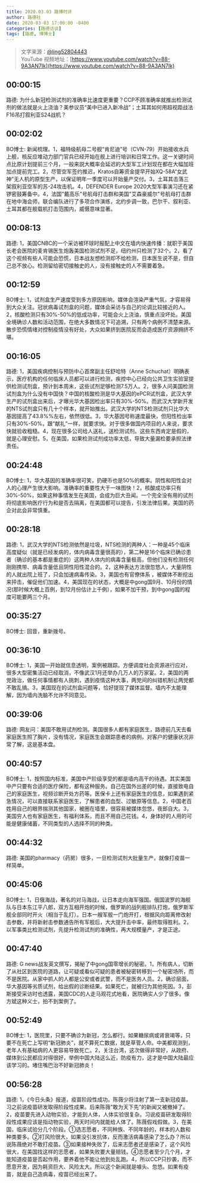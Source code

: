 ```yaml
---
title: 2020.03.03 路博时评
author: 路德社
date: 2020-03-03 17:00:00 -0400
categories: [路德访谈]
tags: [路德, 博博士]
---
```


> 文字来源：[@ling52804443](https://twitter.com/ling52804443)  
> YouTube 视频地址：[https://www.youtube.com/watch?v=88-9A3AN7Ik](https://www.youtube.com/watch?v=88-9A3AN7Ik)

## 00:00:15

路德: 为什么新冠检测试剂的准确率比速度更重要？CCP不顾准确率就推出检测试剂的做法就是火上浇油？美参议员“美中已进入新冷战”；土耳其如何用超视距战法F16吊打叙利亚S24战机？

## 00:02:02

BO博士: 新闻梳理。1，福特级航母二号舰“肯尼迪”号（CVN-79）开始接收水兵上舰，核反应堆动力部门官兵已经开始在舰上进行培训和日常工作。这一关键时间点比原计划提前三个月，一般来説大概率会延迟的大型军工计划现在都在大幅加班加点提前完工。2，尽管空军签约推迟，Kratos自筹资金提早开始XQ-58A“女武神”无人机的原型生产，以保证明年一季度可以开始量产交付。3，土耳其击落三架叙利亚空军的苏-24攻击机。4，DEFENDER Europe 2020大型军事演习还在紧锣密鼓筹备中。4，法国"戴高乐"号航母打击群和美国"艾森豪威尔"号航母打击群在地中海会师，联合编队进行了多项合作演练，北约步调一致，巴尔干、叙利亚、土耳其都在舰载机打击范围内，威慑意味显著。

## 00:08:13

路德: 1，美国CNBC的一个采访被环球时报配上中文在墙内快速传播：就职于美国长老会医院的麦肯锡医生炮轰美国检测试剂不足，纽约州只检测了32个。2，看了这个视频有些人可能会恐慌，日本战友想检测却不给检测，日本医生说不是，但自己总不放心。检测留给密切接触史的人，没有接触史的人不需要着急。

## 00:12:59

BO博士: 1，试剂盒生产速度受到多方原因影响，媒体会渲染严重气氛，才容易得到大众关注。冠状病毒试剂盒的问题，媒体会采访与自己的论调比较接近的人。2，核酸检测只有30%-50%的低成功率，可能会火上浇油，慎重点没坏处。美国全境确诊人数和活动范围，在绝大多数情况下可追溯，只有两个病例不清楚来源。散步恐慌情绪对控制疫情没有好处，大众如果挤到医院反而会造成医疗资源拥挤不堪。

## 00:16:05

路德: 1，美国疾病控制与预防中心首席副主任舒哈特（Anne Schuchat）明确表示，医疗机构的任何临床人员都可以进行检测，疾控中心已经向公共卫生实验室提供检测试剂盒，预计到本周末，这些试剂足够检测7.5万人。2，很多人问美国检测试剂盒为什么没有中国快？中国的核酸检测是华大基因的ePCR试剂盒，武汉大学生产的试剂盒出来后，才曝光华大基因检出率只有30%-50%。而武汉大学新开发的NTS试剂盒只有几十个样本，就开始推出。武汉大学的NTS检测试剂只比华大基因提高了43.8%%左右，依然很低。3，华大基因号称速度最快，但阳性检出率只有30%-50%，跟“献礼”一样，就要求快。对于很多做国内项目的人来说，要求快就验收粗糙。4，现在很多公司给人送礼，送检测试剂。这些东西肯定是假的，就是心理安慰。5，在美国，如果检测试剂成功率太低，导致大量漏检要承担法律责任。

## 00:24:48

BO博士: 1，华大基因的准确率很可笑，扔硬币也是50%的概率。阴性和阳性会对人的心理产生很大影响。准确率的重要性大于一味图快！2，核酸成功率只有30%-50%，如果这种事情发生在美国，会成为巨大丑闻。一个完全没有用的试剂将彻底影响医疗行为和是否去隔离，在美国都可以提告，引发法律后果。美国的药企对此会非常慎重。

## 00:28:18

路德: 1，武汉大学的NTS检测依然是垃圾，NTS检测的两种人：一种是45个临床高度疑似（就是已经发病的，体内病毒含量很高的），第二种是16个临床已确诊患者（确诊的基本都是重症的）这两种人体内的病毒含量极高，但他们没有检测任何刚刚携带、病毒含量低且阴性阳性混合的。2，这种表达方法很忽悠人，大量阴性的人就出院上班了，只会加速病毒传染。3，美国也有官僚体系 ，被媒体不断挖出来抨击，催促他们加速。4，美国现在的状态，大概是中gong国9月、10月份的情况(那时候大概上百例，到12月份估计上千例），如果不加干预，到中gong国的程度可能要两三个月。

## 00:35:27

BO博士: 回音，重新拨号。

## 00:36:10

BO博士: 1，美国一开始就信息透明，案例被跟踪。方便调度社会资源进行应对，很多大型密集活动已经取消，不像武汉1月还举办几万人的万家宴。2，美国的两党政治，做任何事情都有人挑刺，遇到疫情这种大事，两党间的纠错机制让两党都不敢乱搞。3，美国现在的试剂盒问题等，恰好提现了媒体监督。墙内不太能理解，因为墙内洗脑不允许不同意见。

## 00:39:06

路德: 网友问：美国不敢用试剂检测。美国很多人都有家庭医生，路德前几天去看家庭医生照了胸片，没有情况，家庭医生会跟踪患者的病例，对客户的健康状况非常了解，这是基本盘。

## 00:40:57

BO博士: 1，按照国内标准，美国中产阶级享受的都是墙内高干的待遇。其实美国中产只要有合适的医疗保险，都有这种服务。自己在国外出差的时候，直接致电自己的家庭医生，视频诊断开处方药等。医保卡上还有家庭医生的信息，如果遇到紧急情况，可以直接联系家庭医生，了解患者的血型、过敏原等信息。2，中国老百姓用自己的眼界揣测其他国家，被圈在墙里，很容易被媒体忽悠，夜郎自大。3，美国穷人也有家庭医生，有福利体系，而且不用自己花钱。4，身体好的人用的可能是健康储蓄，不同类型的人选择不同的种类。

## 00:44:32

路德: 美国的pharmacy（药房）很多，一旦检测试剂大批量生产，就像打疫苗一样简单。

## 00:45:06

BO博士: 1，日俄海战，著名的对马海战，让日本走向海军强国。俄国波罗的海舰队与日本东江平八郎，双方互相开炮的时候，俄罗斯的战列舰排队打炮，俄罗斯军舰全部同时开火（相当于乱打）。日本一艘军舰一门炮开打，根据风向距离修改射击参数，并将新射击参数通告所有军舰后，大大提升击中率，最终取得胜利。2，以军事类比检测试剂，先提升检测试剂的准确性，再大规模量产，才是正途。

## 00:47:40

路德: G news战友英文撰写，揭秘了中gong国零增长的秘密。1，所有病人，切断了从社区到医院的道路，让可疑或看似可疑的患者被秘密转移到一个秘密场所，而不是医院。从家中抓人的人都是公安或者武警，而不是医务人员。2，确诊层面，华大基因等劣质试剂，给出假的诊断结果。如果死亡，就被归为其他死因。3，彭斯接受采访时也透露，美国CDC的人走马观花式地看，医院确实人少了很多。像方斌这种义士，拍不到案例了。

## 00:52:49

BO博士: 1，医院里，只要不确诊为新冠，怎么都行。如果糖尿病或肾衰竭等，只要不在死亡上写明“新冠肺炎”，就不算死亡数据，就是草菅人命。中美都观测到，老年人有基础病的人更容易导致死亡。2，关注台湾，这次做得非常好，从政府、媒体到公民都应对得很好，举例中国大陆这么近，防疫有力，这才是中国大陆最应该学习的。堵住嘴巴治不好新冠肺炎！

## 00:56:28

路德: 1，《今日头条》报道，疫苗阶段性成功。陈薇少将注射了第一支新冠疫苗。习之前说疫苗研发取得阶段性成果。后来陈薇"敢为天下先”的新闻又被撤掉了。2，疫苗要先进入动物实验，才能到人体，人体实验很复杂。习说疫苗研发取得阶段性成果应该是指动物实验，两天时间内就能给人体了。陈薇假戏假做。3，在美国，临床试验分几个阶段。①选志愿者，不同种族、不同年龄的，样本的人数和种类要多。②打风险很大，如果没引发抗体，反而激活病毒感染了怎么办？所以说陈薇绝对不敢打疫苗。③如果接种失败了，后来志愿者还是感染了，这个风险很大，在美国找这样的志愿者，如果失败要大量赔钱。④志愿者至少几个月，才能知道疫苗是否起作用，要养着他不能让他到处乱跑。4，所以CCP只抄袭，而不愿意开发，因为耗资巨大、风险太大。所以这个新闻就是噱头、忽悠。如果有疫苗，就是自己造病毒，疫苗已经出来了。
